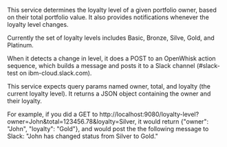 This service determines the loyalty level of a given portfolio owner, based on their total portfolio value.  It also provides notifications whenever the loyalty level changes.

Currently the set of loyalty levels includes Basic, Bronze, Silve, Gold, and Platinum.

When it detects a change in level, it does a POST to an OpenWhisk action sequence, which builds a message and posts it to a Slack channel (#slack-test on ibm-cloud.slack.com).

This service expects query params named owner, total, and loyalty (the current loyalty level).  It returns a JSON object containing the owner and their loyalty.

For example, if you did a GET to http://localhost:9080/loyalty-level?owner=John&total=123456.78&loyalty=Silver, it would return {"owner": "John", "loyalty": "Gold"}, and would post the the following message to Slack: "John has changed status from Silver to Gold."
